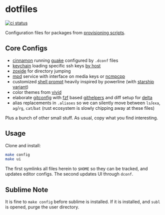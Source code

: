 # dotfiles
[![ci status](https://github.com/clux/probes/actions/workflows/lint.yml/badge.svg)](https://github.com/clux/probes/actions/workflows/lint.yml)

Configuration files for packages from [provisioning scripts](https://github.com/clux/provision).

## Core Configs

- [cinnamon](https://wiki.archlinux.org/index.php/cinnamon) running [guake](https://wiki.archlinux.org/index.php/Guake) configured by `.dconf` files
- [keychain](https://wiki.archlinux.org/index.php/SSH_keys#Keychain) loading specific ssh keys [by host](https://github.com/clux/dotfiles/blob/658ffb136167730ba272b03fd57c2be4a0bd2cc9/.bash_profile#L10-L16)
- [zoxide](https://github.com/ajeetdsouza/zoxide) for directory jumping
- [mpd](https://wiki.archlinux.org/index.php/Music_Player_Daemon) service with interface on media keys or [ncmpcpp](https://wiki.archlinux.org/index.php/Ncmpcpp)
- customized [shell prompt](https://github.com/clux/dotfiles/blob/master/.prompt) heavily inspired by powerline (with [starship variant](https://github.com/clux/dotfiles/issues/32))
- color themes from [vivid](https://github.com/sharkdp/vivid)
- elaborate [gitconfig](https://github.com/clux/dotfiles/blob/master/.gitconfig) with [fzf](https://github.com/junegunn/fzf) based [githelpers](https://github.com/clux/dotfiles/blob/master/.githelpers) and diff setup for [delta](https://github.com/dandavison/delta)
- alias replacements in `.aliases` so we can silently move between `ls`/`exa`, `ag`/`rg`, `cat`/`bat` (rust ecosystem is slowly chipping away at these files)

Plus a bunch of other small stuff. As usual, copy what you find interesting.

## Usage
Clone and install:

```sh
make config
make ui
```

The first symlinks all files herein to `$HOME` so they can be tracked, and updates editor configs. The second updates UI through `dconf`.

## Sublime Note
It is fine to `make config` before sublime is installed. If it is installed, and `subl` is opened, purge the user directory.
